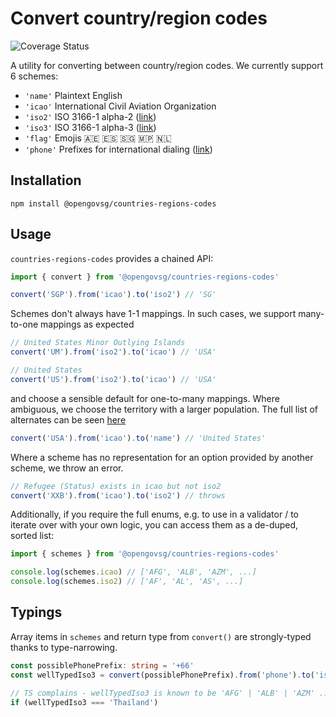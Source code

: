 # Convert country/region codes

![Coverage Status](https://coveralls.io/repos/github/opengovsg/countries-regions-codes/badge.svg?branch=develop&kill_cache=1)

A utility for converting between country/region codes. We currently support 6 schemes:
- `'name'` Plaintext English
- `'icao'` International Civil Aviation Organization
- `'iso2'` ISO 3166-1 alpha-2 ([link](https://en.wikipedia.org/wiki/ISO_3166-1_alpha-2))
- `'iso3'` ISO 3166-1 alpha-3 ([link](https://en.wikipedia.org/wiki/ISO_3166-1_alpha-3))
- `'flag'` Emojis 🇦🇪 🇪🇸 🇸🇬 🇲🇵 🇳🇱 
- `'phone'` Prefixes for international dialing ([link](https://countrycode.org/))

## Installation
```
npm install @opengovsg/countries-regions-codes
```

## Usage

`countries-regions-codes` provides a chained API:


```ts
import { convert } from '@opengovsg/countries-regions-codes'

convert('SGP').from('icao').to('iso2') // 'SG'
```


Schemes don't always have 1-1 mappings. In such cases, we support many-to-one mappings as expected

```ts
// United States Minor Outlying Islands
convert('UM').from('iso2').to('icao') // 'USA'

// United States
convert('US').from('iso2').to('icao') // 'USA'
```

and choose a sensible default for one-to-many mappings. Where ambiguous, we choose the territory with a larger population. The full list of alternates can be seen [here](https://github.com/opengovsg/countries-regions-codes/blob/develop/src/countries.ts)

```ts
convert('USA').from('icao').to('name') // 'United States'
```


Where a scheme has no representation for an option provided by another scheme, we throw an error.

```ts
// Refugee (Status) exists in icao but not iso2
convert('XXB').from('icao').to('iso2') // throws
```


Additionally, if you require the full enums, e.g. to use in a validator / to iterate over with your own logic, you can access them as a de-duped, sorted list:

```ts
import { schemes } from '@opengovsg/countries-regions-codes'

console.log(schemes.icao) // ['AFG', 'ALB', 'AZM', ...]
console.log(schemes.iso2) // ['AF', 'AL', 'AS', ...]
```

## Typings
Array items in `schemes` and return type from `convert()` are strongly-typed thanks to type-narrowing. 

```ts
const possiblePhonePrefix: string = '+66'
const wellTypedIso3 = convert(possiblePhonePrefix).from('phone').to('iso3')

// TS complains - wellTypedIso3 is known to be 'AFG' | 'ALB' | 'AZM' ...
if (wellTypedIso3 === 'Thailand') 
